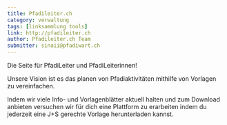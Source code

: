 ```yaml
---
title: Pfadileiter.ch
category: verwaltung
tags: [linksammlung tools]
link: http://pfadileiter.ch
author: Pfadileiter.ch Team
submitter: sinaii@pfadiwart.ch
---
```


Die Seite für PfadiLeiter und PfadiLeiterinnen!

Unsere Vision ist es das planen von Pfadiaktivitäten mithilfe von Vorlagen zu vereinfachen.

Indem wir viele Info- und Vorlagenblätter aktuell halten und zum Download anbieten versuchen wir für dich eine Plattform zu erarbeiten indem du jederzeit eine J+S gerechte Vorlage herunterladen kannst.

